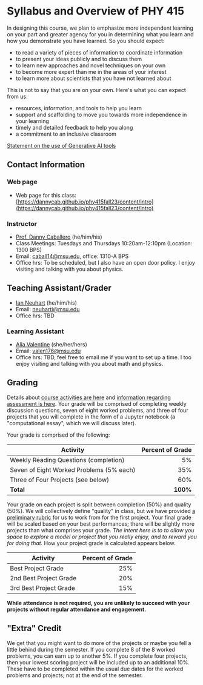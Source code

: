 # Syllabus and Overview of PHY 415

In designing this course, we plan to emphasize more independent learning on your part and greater agency for you in determining what you learn and how you demonstrate you have learned. So you should expect:

  * to read a variety of pieces of information to coordinate information
  * to present your ideas publicly and to discuss them
  * to learn new approaches and novel techniques on your own
  * to become more expert than me in the areas of your interest
  * to learn more about scientists that you have not learned about

This is not to say that you are on your own. Here's what you can expect from us:

  * resources, information, and tools to help you learn
  * support and scaffolding to move you towards more independence in your learning
  * timely and detailed feedback to help you along
  * a commitment to an inclusive classroom

[Statement on the use of Generative AI tools](./6_environment.html#use-of-generative-ai-tools)

## Contact Information

### Web page
-   Web page for this class:
    [https://dannycab.github.io/phy415fall23/content/intro](https://dannycab.github.io/phy415fall23/content/intro)

### Instructor 
-  [Prof. Danny Caballero](http://dannycab.github.io) (he/him/his)
-   Class Meetings: Tuesdays and Thursdays 10:20am-12:10pm (Location: 1300 BPS)
-   Email: [caball14@msu.edu](mailto:caball14@msu.edu), office: 1310-A BPS
-   Office hrs: To be scheduled, but I also have an open door policy. I enjoy visiting and talking with you about physics.

## Teaching Assistant/Grader
- [Ian Neuhart](https://directory.natsci.msu.edu/directory/Profiles/Person/101905) (he/him/his)
- Email: [neuharti@msu.edu](mailto:neuharti@msu.edu)
- Office hrs: TBD

### Learning Assistant
-   [Alia Valentine](https://valentine-alia.github.io/) (she/her/hers)
-   Email: [valen176@msu.edu](mailto:valen176@msu.edu)
-   Office hrs: TBD, feel free to email me if you want to set up a time. I too enjoy visiting and talking with you about math and physics.

## Grading
Details about [course activities are here](design.md) and [information regarding assessment is here](assessments.md). Your grade will be comprised of completing weekly discussion questions, seven of eight worked problems, and three of four projects that you will complete in the form of a Jupyter notebook (a "computational essay", which we will discuss later). 

Your grade is comprised of the following:

| Activity                                  | Percent of Grade |
|-------------------------------------------|-----------------:|
| Weekly Reading Questions (completion)  |        5%        |
| Seven of Eight Worked Problems (5% each)  |        35%       |
| Three of Four Projects (see below)        |        60%       |
| **Total**                                 |       **100%**   |

Your grade on each project is split between completion (50%) and quality (50%). We will collectively define "quality" in class, but we have provided [a preliminary rubric](rubric.md) for us to work from for the first project. Your final grade will be scaled based on your best performances; there will be slightly more projects than what comprises your grade.  *The intent here is to to allow you space to explore a model or project that you really enjoy, and to reward you for doing that.* How your project grade is calculated appears below.

| Activity                                  | Percent of Grade |
|-------------------------------------------|-----------------:|
| Best Project Grade                        |        25%       |
| 2nd Best Project Grade                    |        20%       |
| 3rd Best Project Grade                    |        15%       |

**While attendance is not required, you are unlikely to succeed with your projects without regular attendance and engagement.** 

## "Extra" Credit

We get that you might want to do more of the projects or maybe you fell a little behind during the semester. If you complete 8 of the 8 worked problems, you can earn up to another 5%. If you complete four projects, then your lowest scoring project will be included up to an additional 10%. These have to be completed within the usual due dates for the worked problems and projects; not at the end of the semester.